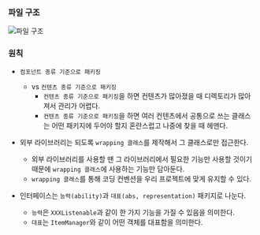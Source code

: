 ### 파일 구조
![파일 구조](https://github.com/bsscco/ohs-reproject/blob/master/android/file-structure.png)

### 원칙
- ```컴포넌트 종류 기준으로 패키징```
	- vs ```컨텐츠 종류 기준으로 패키징```
		- ```컨텐츠 종류 기준으로 패키징```을 하면 컨텐츠가 많아졌을 때 디렉토리가 많아져서 관리가 어렵다.
		- ```컨텐츠 종류 기준으로 패키징```을 하면 여러 컨텐츠에서 공통으로 쓰는 클래스는 어떤 패키지에 두어야 할지 혼란스럽고 나중에 찾을 때 헤맨다.

- 외부 라이브러리는 되도록 ```wrapping 클래스```를 제작해서 그 클래스로만 접근한다.
	- 외부 라이브러리를 사용할 땐 그 라이브러리에서 필요한 기능만 사용할 것이기 때문에 ```wrapping 클래스```에 사용하는 기능만 담아둔다.
	- ```wrapping 클래스```를 통해 코딩 컨벤션을 우리 프로젝트에 맞게 유지할 수 있다.

- 인터페이스는 ```능력(ability)```과 ```대표(abs, representation)``` 패키지로 나눈다.
	- ```능력```은 ```XXXListenable```과 같이 한 가지 기능을 가질 수 있음을 의미한다.
	- ```대표```는 ```ItemManager```와 같이 어떤 객체를 대표함을 의미한다.
